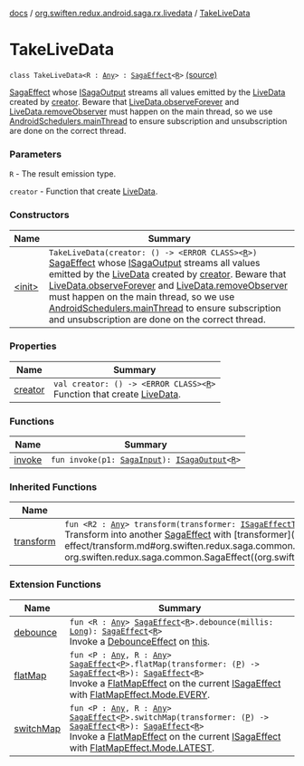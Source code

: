 [docs](../../index.md) / [org.swiften.redux.android.saga.rx.livedata](../index.md) / [TakeLiveData](./index.md)

# TakeLiveData

`class TakeLiveData<R : `[`Any`](https://kotlinlang.org/api/latest/jvm/stdlib/kotlin/-any/index.html)`> : `[`SagaEffect`](../../org.swiften.redux.saga.common/-saga-effect/index.md)`<`[`R`](index.md#R)`>` [(source)](https://github.com/protoman92/KotlinRedux/tree/master/android/android-livedata-saga/src/main/java/org/swiften/redux/android/saga/rx/livedata/TakeLiveData.kt#L27)

[SagaEffect](../../org.swiften.redux.saga.common/-saga-effect/index.md) whose [ISagaOutput](../../org.swiften.redux.saga.common/-i-saga-output/index.md) streams all values emitted by the [LiveData](#) created by
[creator](creator.md). Beware that [LiveData.observeForever](#) and [LiveData.removeObserver](#) must happen on
the main thread, so we use [AndroidSchedulers.mainThread](#) to ensure subscription and
unsubscription are done on the correct thread.

### Parameters

`R` - The result emission type.

`creator` - Function that create [LiveData](#).

### Constructors

| Name | Summary |
|---|---|
| [&lt;init&gt;](-init-.md) | `TakeLiveData(creator: () -> <ERROR CLASS><`[`R`](index.md#R)`>)`<br>[SagaEffect](../../org.swiften.redux.saga.common/-saga-effect/index.md) whose [ISagaOutput](../../org.swiften.redux.saga.common/-i-saga-output/index.md) streams all values emitted by the [LiveData](#) created by [creator](creator.md). Beware that [LiveData.observeForever](#) and [LiveData.removeObserver](#) must happen on the main thread, so we use [AndroidSchedulers.mainThread](#) to ensure subscription and unsubscription are done on the correct thread. |

### Properties

| Name | Summary |
|---|---|
| [creator](creator.md) | `val creator: () -> <ERROR CLASS><`[`R`](index.md#R)`>`<br>Function that create [LiveData](#). |

### Functions

| Name | Summary |
|---|---|
| [invoke](invoke.md) | `fun invoke(p1: `[`SagaInput`](../../org.swiften.redux.saga.common/-saga-input/index.md)`): `[`ISagaOutput`](../../org.swiften.redux.saga.common/-i-saga-output/index.md)`<`[`R`](index.md#R)`>` |

### Inherited Functions

| Name | Summary |
|---|---|
| [transform](../../org.swiften.redux.saga.common/-saga-effect/transform.md) | `fun <R2 : `[`Any`](https://kotlinlang.org/api/latest/jvm/stdlib/kotlin/-any/index.html)`> transform(transformer: `[`ISagaEffectTransformer`](../../org.swiften.redux.saga.common/-i-saga-effect-transformer.md)`<`[`R`](../../org.swiften.redux.saga.common/-saga-effect/index.md#R)`, `[`R2`](../../org.swiften.redux.saga.common/-saga-effect/transform.md#R2)`>): `[`SagaEffect`](../../org.swiften.redux.saga.common/-saga-effect/index.md)`<`[`R2`](../../org.swiften.redux.saga.common/-saga-effect/transform.md#R2)`>`<br>Transform into another [SagaEffect](../../org.swiften.redux.saga.common/-saga-effect/index.md) with [transformer](../../org.swiften.redux.saga.common/-saga-effect/transform.md#org.swiften.redux.saga.common.SagaEffect$transform(kotlin.Function1((org.swiften.redux.saga.common.SagaEffect((org.swiften.redux.saga.common.SagaEffect.R)), org.swiften.redux.saga.common.SagaEffect((org.swiften.redux.saga.common.SagaEffect.transform.R2)))))/transformer). |

### Extension Functions

| Name | Summary |
|---|---|
| [debounce](../../org.swiften.redux.saga.common/debounce.md) | `fun <R : `[`Any`](https://kotlinlang.org/api/latest/jvm/stdlib/kotlin/-any/index.html)`> `[`SagaEffect`](../../org.swiften.redux.saga.common/-saga-effect/index.md)`<`[`R`](../../org.swiften.redux.saga.common/debounce.md#R)`>.debounce(millis: `[`Long`](https://kotlinlang.org/api/latest/jvm/stdlib/kotlin/-long/index.html)`): `[`SagaEffect`](../../org.swiften.redux.saga.common/-saga-effect/index.md)`<`[`R`](../../org.swiften.redux.saga.common/debounce.md#R)`>`<br>Invoke a [DebounceEffect](../../org.swiften.redux.saga.common/-debounce-effect/index.md) on [this](../../org.swiften.redux.saga.common/debounce/-this-.md). |
| [flatMap](../../org.swiften.redux.saga.common/flat-map.md) | `fun <P : `[`Any`](https://kotlinlang.org/api/latest/jvm/stdlib/kotlin/-any/index.html)`, R : `[`Any`](https://kotlinlang.org/api/latest/jvm/stdlib/kotlin/-any/index.html)`> `[`SagaEffect`](../../org.swiften.redux.saga.common/-saga-effect/index.md)`<`[`P`](../../org.swiften.redux.saga.common/flat-map.md#P)`>.flatMap(transformer: (`[`P`](../../org.swiften.redux.saga.common/flat-map.md#P)`) -> `[`SagaEffect`](../../org.swiften.redux.saga.common/-saga-effect/index.md)`<`[`R`](../../org.swiften.redux.saga.common/flat-map.md#R)`>): `[`SagaEffect`](../../org.swiften.redux.saga.common/-saga-effect/index.md)`<`[`R`](../../org.swiften.redux.saga.common/flat-map.md#R)`>`<br>Invoke a [FlatMapEffect](../../org.swiften.redux.saga.common/-flat-map-effect/index.md) on the current [ISagaEffect](../../org.swiften.redux.saga.common/-i-saga-effect.md) with [FlatMapEffect.Mode.EVERY](../../org.swiften.redux.saga.common/-flat-map-effect/-mode/-e-v-e-r-y.md). |
| [switchMap](../../org.swiften.redux.saga.common/switch-map.md) | `fun <P : `[`Any`](https://kotlinlang.org/api/latest/jvm/stdlib/kotlin/-any/index.html)`, R : `[`Any`](https://kotlinlang.org/api/latest/jvm/stdlib/kotlin/-any/index.html)`> `[`SagaEffect`](../../org.swiften.redux.saga.common/-saga-effect/index.md)`<`[`P`](../../org.swiften.redux.saga.common/switch-map.md#P)`>.switchMap(transformer: (`[`P`](../../org.swiften.redux.saga.common/switch-map.md#P)`) -> `[`SagaEffect`](../../org.swiften.redux.saga.common/-saga-effect/index.md)`<`[`R`](../../org.swiften.redux.saga.common/switch-map.md#R)`>): `[`SagaEffect`](../../org.swiften.redux.saga.common/-saga-effect/index.md)`<`[`R`](../../org.swiften.redux.saga.common/switch-map.md#R)`>`<br>Invoke a [FlatMapEffect](../../org.swiften.redux.saga.common/-flat-map-effect/index.md) on the current [ISagaEffect](../../org.swiften.redux.saga.common/-i-saga-effect.md) with [FlatMapEffect.Mode.LATEST](../../org.swiften.redux.saga.common/-flat-map-effect/-mode/-l-a-t-e-s-t.md). |
